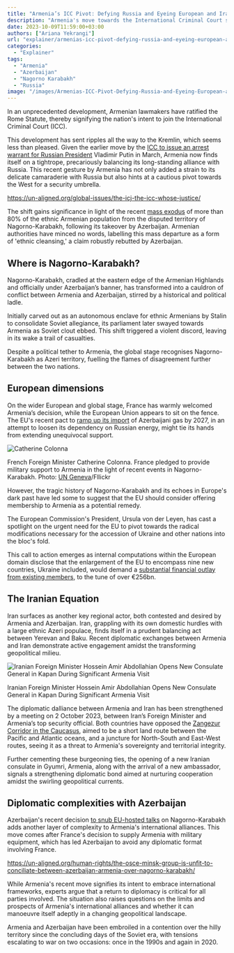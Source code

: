 ```yaml
---
title: "Armenia’s ICC Pivot: Defying Russia and Eyeing European and Iranian Ties"
description: "Armenia's move towards the International Criminal Court sets the stage for a diplomatic drama with Russia, while opening a new chapter of engagement with the West and Iran."
date: 2023-10-09T11:59:00+03:00
authors: ["Ariana Yekrangi"]
url: "explainer/armenias-icc-pivot-defying-russia-and-eyeing-european-and-iranian-ties"
categories:
  - "Explainer"
tags:
  - "Armenia"
  - "Azerbaijan"
  - "Nagorno Karabakh"
  - "Russia"
image: "/images/Armenias-ICC-Pivot-Defying-Russia-and-Eyeing-European-and-Iranian-Ties-.jpg"
---
```

In an unprecedented development, Armenian lawmakers have ratified the Rome Statute, thereby signifying the nation's intent to join the International Criminal Court (ICC).

This development has sent ripples all the way to the Kremlin, which seems less than pleased. Given the earlier move by the [ICC to issue an arrest warrant for Russian President](https://un-aligned.org/human-rights/icc-pursues-putin-and-lvova-belova/) Vladimir Putin in March, Armenia now finds itself on a tightrope, precariously balancing its long-standing alliance with Russia. This recent gesture by Armenia has not only added a strain to its delicate camaraderie with Russia but also hints at a cautious pivot towards the West for a security umbrella. [](https://un-aligned.org/global-issues/the-icj-the-icc-whose-justice/)

https://un-aligned.org/global-issues/the-icj-the-icc-whose-justice/

The shift gains significance in light of the recent [mass exodus](https://www.theguardian.com/world/2023/sep/30/almost-all-ethnic-armenians-have-left-nagorno-karabakh-azerbaijan) of more than 80% of the ethnic Armenian population from the disputed territory of Nagorno-Karabakh, following its takeover by Azerbaijan. Armenian authorities have minced no words, labelling this mass departure as a form of 'ethnic cleansing,' a claim robustly rebutted by Azerbaijan.

## **Where is Nagorno-Karabakh?**

Nagorno-Karabakh, cradled at the eastern edge of the Armenian Highlands and officially under Azerbaijan’s banner, has transformed into a cauldron of conflict between Armenia and Azerbaijan, stirred by a historical and political ladle.

Initially carved out as an autonomous enclave for ethnic Armenians by Stalin to consolidate Soviet allegiance, its parliament later swayed towards Armenia as Soviet clout ebbed. This shift triggered a violent discord, leaving in its wake a trail of casualties.

Despite a political tether to Armenia, the global stage recognises Nagorno-Karabakh as Azeri territory, fuelling the flames of disagreement further between the two nations.

## **European dimensions**

On the wider European and global stage, France has warmly welcomed Armenia’s decision, while the European Union appears to sit on the fence. The EU's recent pact to [ramp up its import](https://www.reuters.com/business/energy/eu-signs-deal-with-azerbaijan-double-gas-imports-by-2027-2022-07-18/) of Azerbaijani gas by 2027, in an attempt to loosen its dependency on Russian energy, might tie its hands from extending unequivocal support.

![Catherine Colonna](/images/Catherine-Colonna-1024x682.jpg)

French Foreign Minister Catherine Colonna. France pledged to provide military support to Armenia in the light of recent events in Nagorno-Karabakh. Photo: [UN Geneva](https://www.flickr.com/photos/unisgeneva/)/Fllickr


However, the tragic history of Nagorno-Karabakh and its echoes in Europe's dark past have led some to suggest that the EU should consider offering membership to Armenia as a potential remedy.

The European Commission's President, Ursula von der Leyen, has cast a spotlight on the urgent need for the EU to pivot towards the radical modifications necessary for the accession of Ukraine and other nations into the bloc's fold.

This call to action emerges as internal computations within the European domain disclose that the enlargement of the EU to encompass nine new countries, Ukraine included, would demand a [substantial financial outlay from existing members](https://www.theguardian.com/world/2023/oct/04/adding-nine-countries-eu-cost-existing-members), to the tune of over €256bn.

## **The Iranian Equation**

Iran surfaces as another key regional actor, both contested and desired by Armenia and Azerbaijan. Iran, grappling with its own domestic hurdles with a large ethnic Azeri populace, finds itself in a prudent balancing act between Yerevan and Baku. Recent diplomatic exchanges between Armenia and Iran demonstrate active engagement amidst the transforming geopolitical milieu.

![Iranian Foreign Minister Hossein Amir Abdollahian Opens New Consulate General in Kapan During Significant Armenia Visit](/images/Irans-new-consulate-in-Armenia.jpg)

Iranian Foreign Minister Hossein Amir Abdollahian Opens New Consulate General in Kapan During Significant Armenia Visit


The diplomatic dalliance between Armenia and Iran has been strengthened by a meeting on 2 October 2023, between Iran’s Foreign Minister and Armenia’s top security official. Both countries have opposed the [Zangezur Corridor in the Caucasus](https://www.trtworld.com/magazine/what-is-the-zangezur-corridor-and-why-does-it-matter-to-eurasia-58405), aimed to be a short land route between the Pacific and Atlantic oceans, and a juncture for North-South and East-West routes, seeing it as a threat to Armenia's sovereignty and territorial integrity.

Further cementing these burgeoning ties, the opening of a new Iranian consulate in Gyumri, Armenia, along with the arrival of a new ambassador, signals a strengthening diplomatic bond aimed at nurturing cooperation amidst the swirling geopolitical currents.

## **Diplomatic complexities with Azerbaijan**

Azerbaijan's recent decision [to snub EU-hosted talks](https://www.france24.com/en/europe/20231004-azerbaijan-s-president-refuses-to-attend-eu-talks-with-armenia-pm) on Nagorno-Karabakh adds another layer of complexity to Armenia's international alliances. This move comes after France's decision to supply Armenia with military equipment, which has led Azerbaijan to avoid any diplomatic format involving France.

https://un-aligned.org/human-rights/the-osce-minsk-group-is-unfit-to-conciliate-between-azerbaijan-armenia-over-nagorno-karabakh/

While Armenia's recent move signifies its intent to embrace international frameworks, experts argue that a return to diplomacy is critical for all parties involved. The situation also raises questions on the limits and prospects of Armenia's international alliances and whether it can manoeuvre itself adeptly in a changing geopolitical landscape.

Armenia and Azerbaijan have been embroiled in a contention over the hilly territory since the concluding days of the Soviet era, with tensions escalating to war on two occasions: once in the 1990s and again in 2020.
